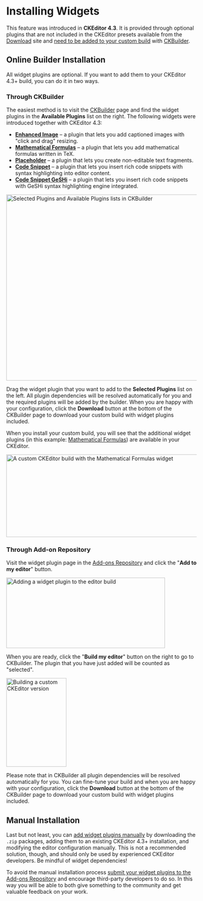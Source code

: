 <!--
Copyright (c) 2003-2014, CKSource - Frederico Knabben. All rights reserved.
For licensing, see LICENSE.md.
-->

# Installing Widgets

<p class="requirements">
	This feature was introduced in <strong>CKEditor 4.3</strong>. It is provided through optional plugins that are not included in the CKEditor presets available from the <a href="http://ckeditor.com/download">Download</a> site and <a href="#!/guide/dev_widget_installation">need to be added to your custom build</a> with <a href="http://ckeditor.com/builder">CKBuilder</a>.
</p>

## Online Builder Installation

All widget plugins are optional. If you want to add them to your CKEditor 4.3+ build, you can do it in two ways.

### Through CKBuilder

The easiest method is to visit the [CKBuilder](http://ckeditor.com/builder) page and find the widget plugins in the **Available Plugins** list on the right. The following widgets were introduced together with CKEditor 4.3:

* **[Enhanced Image](http://ckeditor.com/addon/image2)** &ndash; a plugin that lets you add captioned images with "click and drag" resizing.
* **[Mathematical Formulas](http://ckeditor.com/addon/mathjax)** &ndash; a plugin that lets you add mathematical formulas written in TeX.
* **[Placeholder](http://ckeditor.com/addon/placeholder)** &ndash; a plugin that lets you create non-editable text fragments.
* **[Code Snippet](http://ckeditor.com/addon/codesnippet)** &ndash; a plugin that lets you insert rich code snippets with syntax highlighting into editor content.
* **[Code Snippet GeSHi](http://ckeditor.com/addon/codesnippetgeshi)** &ndash; a plugin that lets you insert rich code snippets with GeSHi syntax highlighting engine integrated.

<img src="guides/dev_widget_installation/add_widget_ckbuilder_3.png" alt="Selected Plugins and Available Plugins lists in CKBuilder" width="786" height="491">

Drag the widget plugin that you want to add to the **Selected Plugins** list on the left. All plugin dependencies will be resolved automatically for you and the required plugins will be added by the builder. When you are happy with your configuration, click the **Download** button at the bottom of the CKBuilder page to download your custom build with widget plugins included.

When you install your custom build, you will see that the additional widget plugins (in this example: [Mathematical Formulas](http://ckeditor.com/addon/mathjax)) are available in your CKEditor.

<img src="guides/dev_widget_installation/add_widget_ckbuilder_4.png" alt="A custom CKEditor build with the Mathematical Formulas widget" width="528" height="218">

### Through Add-on Repository

Visit the widget plugin page in the [Add-ons Repository](http://ckeditor.com/addons/plugins/all) and click the "**Add to my editor**" button.

<img src="guides/dev_widget_installation/add_widget_ckbuilder_1.png" alt="Adding a widget plugin to the editor build" width="420" height="186">

When you are ready, click the "**Build my editor**" button on the right to go to CKBuilder. The plugin that you have just added will be counted as "selected".

<img src="guides/dev_plugins/add_plugin_ckbuilder_2.png" alt="Building a custom CKEditor version" width="159" height="234">

Please note that in CKBuilder all plugin dependencies will be resolved automatically for you. You can fine-tune your build and when you are happy with your configuration, click the **Download** button at the bottom of the CKBuilder page to download your custom build with widget plugins included.

## Manual Installation

Last but not least, you can [add widget plugins manually](#!/guide/dev_plugins-section-3) by downloading the `.zip` packages,  adding them to an existing CKEditor 4.3+ installation, and modifying the editor configuration manually. This is not a recommended solution, though, and should only be used by experienced CKEditor developers. Be mindful of widget dependencies!

<p class="tip">
	To avoid the manual installation process <a href="http://ckeditor.com/add/plugin">submit your widget plugins to the Add-ons Repository</a> and encourage third-party developers to do so. In this way you will be able to both give something to the community and get valuable feedback on your work.
</p>
